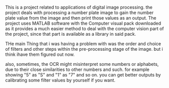 This is a project related to applications of digital image processing. the project deals with processing a number plate image to gain the number plate value from the image and then print those values as an output. The project uses MATLAB software with the Computer visual pack downloaded as it provides a much easier method to deal with the computer vision part of the project, since that part is available as a library in said pack.

THe main Thing that i was having a problem with was the order and choice of filters and other steps within the pre-processing stage of the image. but i think ihave them figured out now.

also, sometimes, the OCR might misinterpret some numbers or alphabets, due to their close similarities to other numbers and such. for example showing "5" as "S" and "1" as "7" and so on. you can get better outputs by calibrating some filter values by yourself if you want.
